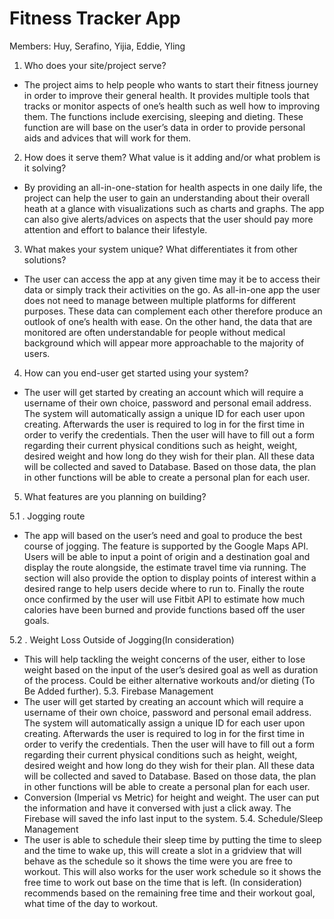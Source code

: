 #	Fitness Tracker App
Members: Huy, Serafino, Yijia, Eddie, Yling

1.	 Who does your site/project serve?
-	The project aims to help people who wants to start their fitness journey in order to improve their general health. It provides multiple tools that tracks or monitor aspects of one’s health such as well how to improving them. The functions include exercising, sleeping and dieting. These function are will base on the user’s data in order to provide personal aids and advices that will work for them. 

2.	 How does it serve them? What value is it adding and/or what problem is it solving?
-	By providing an all-in-one-station for health aspects in one daily life, the project can help the user to gain an understanding about their overall heath at a glance with visualizations such as charts and graphs. The app can also give alerts/advices on aspects that the user should pay more attention and effort to balance their lifestyle. 

3.	What makes your system unique? What differentiates it from other solutions?
-	The user can access the app at any given time may it be to access their data or simply track their activities on the go. As all-in-one app the user does not need to manage between multiple platforms for different purposes. These data can complement each other therefore produce an outlook of one’s health with ease. On the other hand, the data that are monitored are often understandable for people without medical background which will appear more approachable to the majority of users.

4.	 How can you end-user get started using your system?
-	The user will get started by creating an account which will require a username of their own choice, password and personal email address. The system will automatically assign a unique ID for each user upon creating. Afterwards the user is required to log in for the first time in order to verify the credentials. Then the user will have to fill out a form regarding their current physical conditions such as height, weight, desired weight and how long do they wish for their plan. All these data will be collected and saved to Database. Based on those data, the plan in other  functions will be able to create a personal plan for each user. 

5.	 What features are you planning on building?

5.1	. Jogging route
-	The app will based on the user’s need and goal to produce the best course of jogging. The feature is supported by the Google Maps API. Users will be able to input a point of origin and a destination goal and display the route alongside, the estimate travel time via running. The section will also provide the option to display points of interest within a desired range to help users decide where to run to. Finally the route once confirmed by the user will use Fitbit API to estimate how much calories have been burned and provide functions based off the user goals.

5.2	. Weight Loss Outside of Jogging(In consideration)
-	This will help tackling the weight concerns of the user, either to lose weight based on the input of the user’s desired goal as well as duration of the process. Could be either alternative workouts and/or dieting (To Be Added further).
5.3. Firebase Management 
-	The user will get started by creating an account which will require a username of their own choice, password and personal email address. The system will automatically assign a unique ID for each user upon creating. Afterwards the user is required to log in for the first time in order to verify the credentials. Then the user will have to fill out a form regarding their current physical conditions such as height, weight, desired weight and how long do they wish for their plan. All these data will be collected and saved to Database. Based on those data, the plan in other  functions will be able to create a personal plan for each user. 
-	Conversion (Imperial vs Metric) for height and weight. The user can put the information and have it conversed with just a click away. The Firebase will saved the info last input to the system. 
5.4. Schedule/Sleep Management 
-	The user is able to schedule their sleep time by putting the time to sleep and the time to wake up, this will create a slot in a gridview that will behave as the schedule so it shows the time were you are free to workout. This will also works for the user work schedule so it shows the free time to work out base on the time that is left. (In consideration) recommends based on the remaining free time and their workout goal, what time of the day to workout.
 

 


